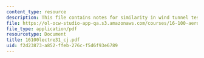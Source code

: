 ```yaml
---
content_type: resource
description: This file contains notes for similarity in wind tunnel testing.
file: https://ol-ocw-studio-app-qa.s3.amazonaws.com/courses/16-100-aerodynamics-fall-2005/f2d23873a852ffeb276cf5d6f93e6789_16100lectre31_cj.pdf
file_type: application/pdf
resourcetype: Document
title: 16100lectre31_cj.pdf
uid: f2d23873-a852-ffeb-276c-f5d6f93e6789
---
```


